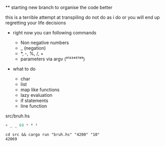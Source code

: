 ** starting new branch to organise the code better

this is a terrible attempt at transpiling do not do as i do or you will end up
regretting your life decisions

- right now you can following commands
	- Non negative numbers
	- _ (negation)
	- *, -, %, /, +
	- parameters via argv (⁰¹²³⁴⁵⁷⁸⁹)

- what to do
	- char
	- list
	- map like functions
	- lazy evaluation
	- if statements
	- line function

src/bruh.hs
<br>
```haskell
+ _ _ 69 * ⁰ ¹
```

`cd src && cargo run "bruh.hs" "4200" "10"`
<br>
`42069`

